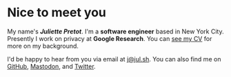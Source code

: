 # Nice to meet you

My name's **_Juliette Pretot_**. I'm a **software engineer** based in New York
City. Presently I work on privacy at
**<span style="color: var(--gblue)">G</span><span style="color: var(--gred)">o</span><span style="color: var(--gyellow)">o</span><span style="color: var(--gblue)">g</span><span style="color: var(--ggreen)">l</span><span style="color: var(--gred)">e</span>
Research**. You can [see my CV](./CV.md) for more on my background.

I'd be happy to hear from you via email at [j@jul.sh](mailto:j@jul.sh). You can
also find me on [GitHub](https://github.com/jul-sh),
[Mastodon](https://hachyderm.io/@juliette), and
[Twitter](https://twitter.com/itsjulsh).
